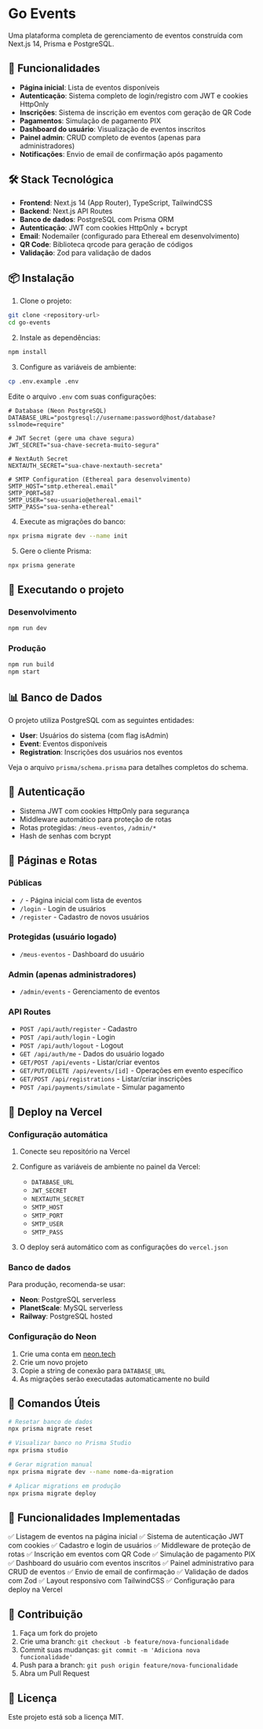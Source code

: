 # Go Events

Uma plataforma completa de gerenciamento de eventos construída com Next.js 14, Prisma e PostgreSQL.

<!-- Fixed migration conflict in production - distance field ready -->

## 🚀 Funcionalidades

- **Página inicial**: Lista de eventos disponíveis
- **Autenticação**: Sistema completo de login/registro com JWT e cookies HttpOnly
- **Inscrições**: Sistema de inscrição em eventos com geração de QR Code
- **Pagamentos**: Simulação de pagamento PIX
- **Dashboard do usuário**: Visualização de eventos inscritos
- **Painel admin**: CRUD completo de eventos (apenas para administradores)
- **Notificações**: Envio de email de confirmação após pagamento

## 🛠️ Stack Tecnológica

- **Frontend**: Next.js 14 (App Router), TypeScript, TailwindCSS
- **Backend**: Next.js API Routes
- **Banco de dados**: PostgreSQL com Prisma ORM
- **Autenticação**: JWT com cookies HttpOnly + bcrypt
- **Email**: Nodemailer (configurado para Ethereal em desenvolvimento)
- **QR Code**: Biblioteca qrcode para geração de códigos
- **Validação**: Zod para validação de dados

## 📦 Instalação

1. Clone o projeto:

```bash
git clone <repository-url>
cd go-events
```

2. Instale as dependências:

```bash
npm install
```

3. Configure as variáveis de ambiente:

```bash
cp .env.example .env
```

Edite o arquivo `.env` com suas configurações:

```env
# Database (Neon PostgreSQL)
DATABASE_URL="postgresql://username:password@host/database?sslmode=require"

# JWT Secret (gere uma chave segura)
JWT_SECRET="sua-chave-secreta-muito-segura"

# NextAuth Secret
NEXTAUTH_SECRET="sua-chave-nextauth-secreta"

# SMTP Configuration (Ethereal para desenvolvimento)
SMTP_HOST="smtp.ethereal.email"
SMTP_PORT=587
SMTP_USER="seu-usuario@ethereal.email"
SMTP_PASS="sua-senha-ethereal"
```

4. Execute as migrações do banco:

```bash
npx prisma migrate dev --name init
```

5. Gere o cliente Prisma:

```bash
npx prisma generate
```

## 🚀 Executando o projeto

### Desenvolvimento

```bash
npm run dev
```

### Produção

```bash
npm run build
npm start
```

## 📊 Banco de Dados

O projeto utiliza PostgreSQL com as seguintes entidades:

- **User**: Usuários do sistema (com flag isAdmin)
- **Event**: Eventos disponíveis
- **Registration**: Inscrições dos usuários nos eventos

Veja o arquivo `prisma/schema.prisma` para detalhes completos do schema.

## 🔐 Autenticação

- Sistema JWT com cookies HttpOnly para segurança
- Middleware automático para proteção de rotas
- Rotas protegidas: `/meus-eventos`, `/admin/*`
- Hash de senhas com bcrypt

## 📱 Páginas e Rotas

### Públicas

- `/` - Página inicial com lista de eventos
- `/login` - Login de usuários
- `/register` - Cadastro de novos usuários

### Protegidas (usuário logado)

- `/meus-eventos` - Dashboard do usuário

### Admin (apenas administradores)

- `/admin/events` - Gerenciamento de eventos

### API Routes

- `POST /api/auth/register` - Cadastro
- `POST /api/auth/login` - Login
- `POST /api/auth/logout` - Logout
- `GET /api/auth/me` - Dados do usuário logado
- `GET/POST /api/events` - Listar/criar eventos
- `GET/PUT/DELETE /api/events/[id]` - Operações em evento específico
- `GET/POST /api/registrations` - Listar/criar inscrições
- `POST /api/payments/simulate` - Simular pagamento

## 🚀 Deploy na Vercel

### Configuração automática

1. Conecte seu repositório na Vercel
2. Configure as variáveis de ambiente no painel da Vercel:

   - `DATABASE_URL`
   - `JWT_SECRET`
   - `NEXTAUTH_SECRET`
   - `SMTP_HOST`
   - `SMTP_PORT`
   - `SMTP_USER`
   - `SMTP_PASS`

3. O deploy será automático com as configurações do `vercel.json`

### Banco de dados

Para produção, recomenda-se usar:

- **Neon**: PostgreSQL serverless
- **PlanetScale**: MySQL serverless
- **Railway**: PostgreSQL hosted

### Configuração do Neon

1. Crie uma conta em [neon.tech](https://neon.tech)
2. Crie um novo projeto
3. Copie a string de conexão para `DATABASE_URL`
4. As migrações serão executadas automaticamente no build

## 🔧 Comandos Úteis

```bash
# Resetar banco de dados
npx prisma migrate reset

# Visualizar banco no Prisma Studio
npx prisma studio

# Gerar migration manual
npx prisma migrate dev --name nome-da-migration

# Aplicar migrations em produção
npx prisma migrate deploy
```

## 📝 Funcionalidades Implementadas

✅ Listagem de eventos na página inicial
✅ Sistema de autenticação JWT com cookies
✅ Cadastro e login de usuários
✅ Middleware de proteção de rotas
✅ Inscrição em eventos com QR Code
✅ Simulação de pagamento PIX
✅ Dashboard do usuário com eventos inscritos
✅ Painel administrativo para CRUD de eventos
✅ Envio de email de confirmação
✅ Validação de dados com Zod
✅ Layout responsivo com TailwindCSS
✅ Configuração para deploy na Vercel

## 🤝 Contribuição

1. Faça um fork do projeto
2. Crie uma branch: `git checkout -b feature/nova-funcionalidade`
3. Commit suas mudanças: `git commit -m 'Adiciona nova funcionalidade'`
4. Push para a branch: `git push origin feature/nova-funcionalidade`
5. Abra um Pull Request

## 📄 Licença

Este projeto está sob a licença MIT.
